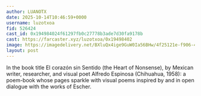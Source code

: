 ```yaml
---
author: LUANOTX
date: 2025-10-14T10:46:59+0000
username: luzotxoa
fid: 526424
cast_id: 0x194984024f61297fb0c27778b3ade7d30fa9178b
cast: https://farcaster.xyz/luzotxoa/0x19498402
image: https://imagedelivery.net/BXluQx4ige9GuW0Ia56BHw/4f25121e-f906-4c64-49f8-c71c07ad7400/original
layout: post
---
```

In the book title El corazón sin Sentido (the Heart of Nonsense), by Mexican writer, researcher, and visual poet Alfredo Espinosa (Chihuahua, 1958): a poem-book whose pages sparkle with visual poems inspired by and in open dialogue with the works of Escher.  

<img src='https://imagedelivery.net/BXluQx4ige9GuW0Ia56BHw/4f25121e-f906-4c64-49f8-c71c07ad7400/original' alt='' referrerpolicy='no-referrer'/>